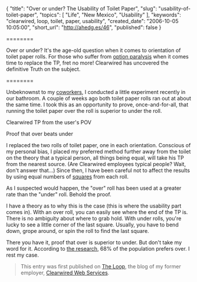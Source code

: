 {
  "title": "Over or under? The Usability of Toilet Paper",
  "slug": "usability-of-toilet-paper",
  "topics": [
    "Life",
    "New Mexico",
    "Usability"
  ],
  "keywords": "clearwired, loop, toilet, paper, usability",
  "created_date": "2006-10-05 10:05:00",
  "short_url": "http://ahedg.es/46",
  "published": false
}

========

Over or under? It's the age-old question when it comes to orientation of toilet paper rolls. For those who suffer from <a href="http://www.urbandictionary.com/define.php?term=option+paralysis">option paralysis</a> when it comes time to replace the TP, fret no more! Clearwired has uncovered the definitive Truth on the subject.

========

<p class="outdent">Unbeknownst to my <a href="http://www.clearwired.com/people/">coworkers</a>, I conducted a little experiment recently in our bathroom. A couple of weeks ago both toilet paper rolls ran out at about the same time. I took this as an opportunity to prove, once-and-for-all, that running the toilet paper over the roll is superior to under the roll.</p>

<div class="photo-left">
  <p>
    <img src="/blog/assets/imgs/the-loop/tp_angle.jpg" alt=""><br />
    Clearwired TP from the user's POV
  </p>
  <p>
    <img src="/blog/assets/imgs/the-loop/tp_front.jpg" alt=""><br />
    Proof that over beats under
  </p>
</div>

<p>I replaced the two rolls of toilet paper, one in each orientation. Conscious of my personal bias, I placed my preferred method further away from the toilet on the theory that a typical person, all things being equal, will take his TP from the nearest source. (Are Clearwired employees typical people? Wait, don't answer that…) Since then, I have been careful not to affect the results by using equal numbers of <a href="http://www.cafepress.com/buy/bathrooms/-/pv_design_prod/pg_1/p_storeid.68552424/pNo_68552424/id_13764752/opt_/fpt_/c_360/">squares</a> from each roll.</p>

<p>As I suspected would happen, the "over" roll has been used at a greater rate than the "under" roll. Behold the proof.</p>

<p>I have a theory as to why this is the case (this is where the usability part comes in). With an over roll, you can easily see where the end of the TP is. There is no ambiguity about where to grab hold. With under rolls, you're lucky to see a little corner of the last square. Usually, you have to bend down, grope around, or spin the roll to find the last square.</p>

<p>There you have it, proof that over is superior to under. But don't take my word for it. According to <a href="http://rrnews.org/rd010505.htm">the research</a>, 68% of the population prefers over. I rest my case.</p>

<blockquote>
This entry was first published on <a href="http://www.clearwired.com/loop/">The Loop</a>, the blog of my former employer, <a href="http://www.clearwired.com/">Clearwired Web Services</a>.
</blockquote>
